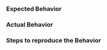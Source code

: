 <!--

Make sure to checkout [CONTRIBUTING.md](https://github.com/bpmn-io/diagram-js/blob/master/CONTRIBUTING.md#creating-an-issue) before filing a bug or feature request.

If possible, reproduce bugs through a [test case](https://github.com/bpmn-io/diagram-js/tree/master/test/spec).

-->


### Expected Behavior


### Actual Behavior


### Steps to reproduce the Behavior